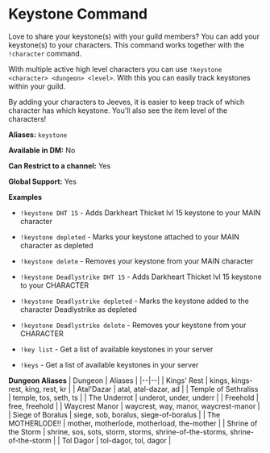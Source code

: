 # Keystone Command

Love to share your keystone(s) with your guild members? You can add your keystone(s) to your characters. This command works together with the `!character` command.

With multiple active high level characters you can use `!keystone <character> <dungeon> <level>`. With this you can easily track keystones within your guild.

By adding your characters to Jeeves, it is easier to keep track of which character has which keystone. You'll also see the item level of the characters!

**Aliases:** `keystone`

**Available in DM:** No

**Can Restrict to a channel:** Yes

**Global Support:** Yes

**Examples**

* `!keystone DHT 15` - Adds Darkheart Thicket lvl 15 keystone to your MAIN character

* `!keystone depleted`  - Marks your keystone attached to your MAIN character as depleted

* `!keystone delete` - Removes your keystone from your MAIN character

* `!keystone Deadlystrike DHT 15` - Adds Darkheart Thicket lvl 15 keystone to your CHARACTER

* `!keystone Deadlystrike depleted` - Marks the keystone added to the character Deadlystrike as depleted

* `!keystone Deadlystrike delete` - Removes your keystone from your CHARACTER

* `!key list` - Get a list of available keystones in your server

* `!keys` - Get a list of available keystones in your server

**Dungeon  Aliases**
| Dungeon | Aliases |
|--|--|
| Kings' Rest | kings, kings-rest, king, rest, kr |
| Atal'Dazar | atal, atal-dazar, ad |
| Temple of Sethraliss | temple, tos, seth, ts |
| The Underrot | underot, under, underr |
| Freehold | free, freehold |
| Waycrest Manor | waycrest, way, manor, waycrest-manor |
| Siege of Boralus | siege, sob, boralus, siege-of-boralus |
| The MOTHERLODE!! | mother, motherlode, motherload, the-mother |
| Shrine of the Storm | shrine, sos, sots, storm, storms, shrine-of-the-storms, shrine-of-the-storm |
| Tol Dagor | tol-dagor, tol, dagor |

